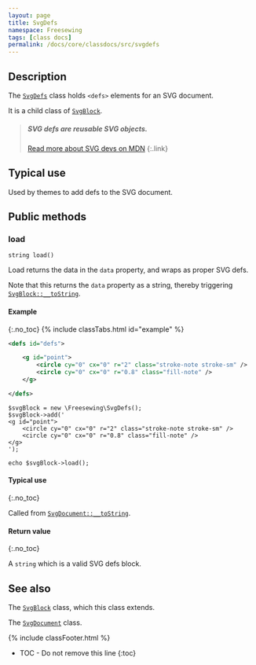 ```yaml
---
layout: page
title: SvgDefs
namespace: Freesewing
tags: [class docs]
permalink: /docs/core/classdocs/src/svgdefs
---
```

## Description 

The [`SvgDefs`](svgdefs) class holds `<defs>` elements
for an SVG document.

It is a child class of [`SvgBlock`](svgblock).

> ##### SVG defs are reusable SVG objects. 
> [Read more about SVG devs on MDN](https://developer.mozilla.org/en-US/docs/Web/SVG/Element/defs)
{:.link}

## Typical use

Used by themes to add defs to the SVG document.

## Public methods

### load

```php?start_inline=1
string load()
```
Load returns the data in the `data` property, and wraps as proper SVG defs.

Note that this returns the `data` property as a string, 
thereby triggering [`SvgBlock::__toString`](svgblock#tostring).

#### Example
{:.no_toc}
{% include classTabs.html
    id="example" 
%}

<div class="tab-content">
<div role="tabpanel" class="tab-pane active" id="example-result" markdown="1">

```xml
<defs id="defs">

    <g id="point">
        <circle cy="0" cx="0" r="2" class="stroke-note stroke-sm" />
        <circle cy="0" cx="0" r="0.8" class="fill-note" />
    </g>

</defs>
```

</div>
<div role="tabpanel" class="tab-pane" id="example-code" markdown="1">

```php?start_inline=1
$svgBlock = new \Freesewing\SvgDefs();
$svgBlock->add('
<g id="point">
    <circle cy="0" cx="0" r="2" class="stroke-note stroke-sm" />
    <circle cy="0" cx="0" r="0.8" class="fill-note" />
</g>
');

echo $svgBlock->load();
```

</div>
</div>

#### Typical use
{:.no_toc}

Called from [`SvgDocument::__toString`](svgdocument#tostring).

#### Return value
{:.no_toc}

A `string` which is a valid SVG defs block.

## See also

The [`SvgBlock`](svgblock) class, which this class extends.

The [`SvgDocument`](svgdocument) class.

{% include classFooter.html %}
* TOC - Do not remove this line
{:toc}
